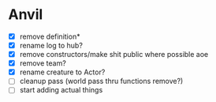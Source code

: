 # Anvil

- [x] remove definition\*
- [x] rename log to hub?
- [x] remove constructors/make shit public where possible aoe
- [x] remove team?
- [x] rename creature to Actor?
- [ ] cleanup pass (world pass thru functions remove?)
- [ ] start adding actual things
